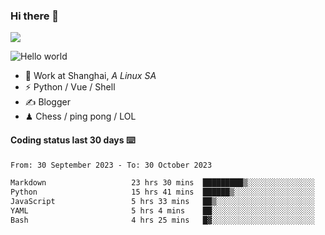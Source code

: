 ### Hi there 👋
![](https://komarev.com/ghpvc/?username=Xuhandsome)


<img src="https://github-readme-stats.vercel.app/api?username=XuHandsome&show_icons=true&theme=merko" alt="Hello world">

<br/>

- 🍻  Work at Shanghai, _A Linux SA_
- ⚡  Python / Vue / Shell
- ✍️  Blogger
- ♟  Chess / ping pong / LOL

#### Coding status last 30 days ⌨️

<!--START_SECTION:waka-->

```txt
From: 30 September 2023 - To: 30 October 2023

Markdown                   23 hrs 30 mins  █████████▒░░░░░░░░░░░░░░░   37.61 %
Python                     15 hrs 41 mins  ██████▒░░░░░░░░░░░░░░░░░░   25.09 %
JavaScript                 5 hrs 33 mins   ██▒░░░░░░░░░░░░░░░░░░░░░░   08.90 %
YAML                       5 hrs 4 mins    ██░░░░░░░░░░░░░░░░░░░░░░░   08.12 %
Bash                       4 hrs 25 mins   █▓░░░░░░░░░░░░░░░░░░░░░░░   07.08 %
```

<!--END_SECTION:waka-->
